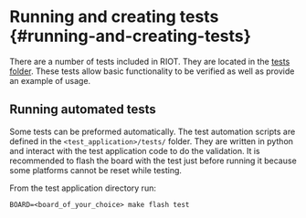 Running and creating tests                        {#running-and-creating-tests}
==========================

There are a number of tests included in RIOT. They are located in the
[tests folder](https://github.com/RIOT-OS/RIOT/tree/master/tests). These tests
allow basic functionality to be verified as well as provide an example of
usage.


Running automated tests
-----------------------

Some tests can be preformed automatically. The test automation scripts are
defined in the `<test_application>/tests/` folder. They are written in python
and interact with the test application code to do the validation. It is
recommended to flash the board with the test just before running it because
some platforms cannot be reset while testing.

From the test application directory run:

    BOARD=<board_of_your_choice> make flash test
